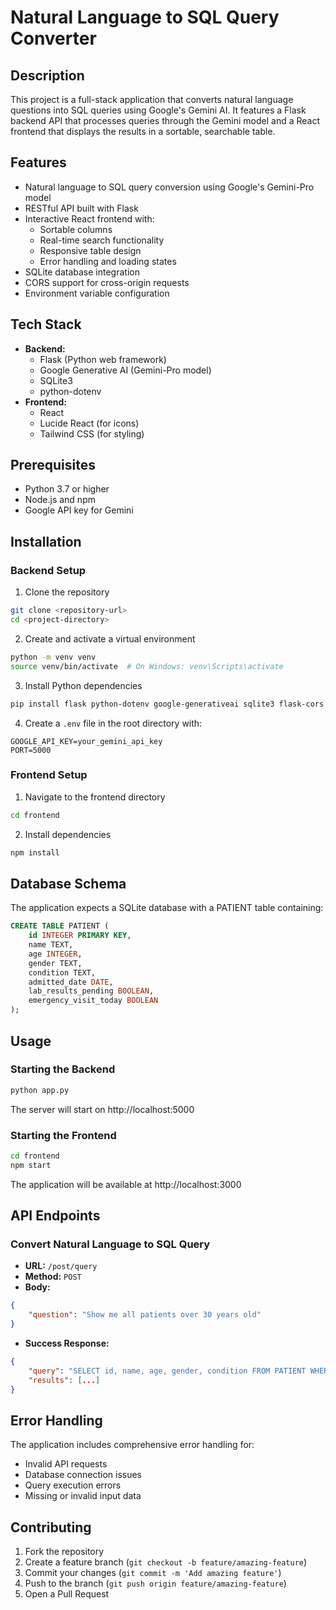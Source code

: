 # Natural Language to SQL Query Converter

## Description
This project is a full-stack application that converts natural language questions into SQL queries using Google's Gemini AI. It features a Flask backend API that processes queries through the Gemini model and a React frontend that displays the results in a sortable, searchable table.

## Features
- Natural language to SQL query conversion using Google's Gemini-Pro model
- RESTful API built with Flask
- Interactive React frontend with:
  - Sortable columns
  - Real-time search functionality
  - Responsive table design
  - Error handling and loading states
- SQLite database integration
- CORS support for cross-origin requests
- Environment variable configuration

## Tech Stack
- **Backend:**
  - Flask (Python web framework)
  - Google Generative AI (Gemini-Pro model)
  - SQLite3
  - python-dotenv
- **Frontend:**
  - React
  - Lucide React (for icons)
  - Tailwind CSS (for styling)

## Prerequisites
- Python 3.7 or higher
- Node.js and npm
- Google API key for Gemini

## Installation

### Backend Setup
1. Clone the repository
```bash
git clone <repository-url>
cd <project-directory>
```

2. Create and activate a virtual environment
```bash
python -m venv venv
source venv/bin/activate  # On Windows: venv\Scripts\activate
```

3. Install Python dependencies
```bash
pip install flask python-dotenv google-generativeai sqlite3 flask-cors
```

4. Create a `.env` file in the root directory with:
```
GOOGLE_API_KEY=your_gemini_api_key
PORT=5000
```

### Frontend Setup
1. Navigate to the frontend directory
```bash
cd frontend
```

2. Install dependencies
```bash
npm install
```

## Database Schema
The application expects a SQLite database with a PATIENT table containing:
```sql
CREATE TABLE PATIENT (
    id INTEGER PRIMARY KEY,
    name TEXT,
    age INTEGER,
    gender TEXT,
    condition TEXT,
    admitted_date DATE,
    lab_results_pending BOOLEAN,
    emergency_visit_today BOOLEAN
);
```

## Usage

### Starting the Backend
```bash
python app.py
```
The server will start on http://localhost:5000

### Starting the Frontend
```bash
cd frontend
npm start
```
The application will be available at http://localhost:3000

## API Endpoints

### Convert Natural Language to SQL Query
- **URL:** `/post/query`
- **Method:** `POST`
- **Body:**
```json
{
    "question": "Show me all patients over 30 years old"
}
```
- **Success Response:**
```json
{
    "query": "SELECT id, name, age, gender, condition FROM PATIENT WHERE age > 30",
    "results": [...]
}
```

## Error Handling
The application includes comprehensive error handling for:
- Invalid API requests
- Database connection issues
- Query execution errors
- Missing or invalid input data

## Contributing
1. Fork the repository
2. Create a feature branch (`git checkout -b feature/amazing-feature`)
3. Commit your changes (`git commit -m 'Add amazing feature'`)
4. Push to the branch (`git push origin feature/amazing-feature`)
5. Open a Pull Request
